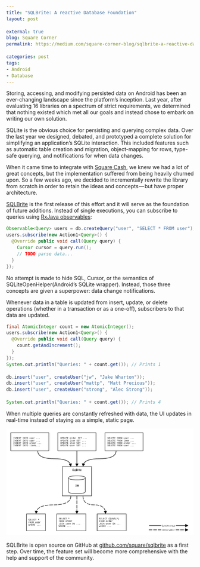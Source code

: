 ```yaml
---
title: "SQLBrite: A reactive Database Foundation"
layout: post

external: true
blog: Square Corner
permalink: https://medium.com/square-corner-blog/sqlbrite-a-reactive-database-foundation-40e3a617866d

categories: post
tags:
- Android
- Database
---
```


Storing, accessing, and modifying persisted data on Android has been an ever-changing landscape since the platform’s inception. Last year, after evaluating 16 libraries on a spectrum of strict requirements, we determined that nothing existed which met all our goals and instead chose to embark on writing our own solution.

SQLite is the obvious choice for persisting and querying complex data. Over the last year we designed, debated, and prototyped a complete solution for simplifying an application’s SQLite interaction. This included features such as automatic table creation and migration, object-mapping for rows, type-safe querying, and notifications for when data changes.

When it came time to integrate with [Square Cash](https://square.com/cash), we knew we had a lot of great concepts, but the implementation suffered from being heavily churned upon. So a few weeks ago, we decided to incrementally rewrite the library from scratch in order to retain the ideas and concepts — but have proper architecture.

[SQLBrite](https://github.com/square/sqlbrite) is the first release of this effort and it will serve as the foundation of future additions. Instead of single executions, you can subscribe to queries using [RxJava observables](https://github.com/ReactiveX/RxJava/):

```java
Observable<Query> users = db.createQuery("user", "SELECT * FROM user");
users.subscribe(new Action1<Query>() {
  @Override public void call(Query query) {
    Cursor cursor = query.run();
    // TODO parse data...
  }
});
```

No attempt is made to hide SQL, Cursor, or the semantics of SQLiteOpenHelper(Android’s SQLite wrapper). Instead, those three concepts are given a superpower: data change notifications.

Whenever data in a table is updated from insert, update, or delete operations (whether in a transaction or as a one-off), subscribers to that data are updated.

```java
final AtomicInteger count = new AtomicInteger();
users.subscribe(new Action1<Query>() {
  @Override public void call(Query query) {
    count.getAndIncrement();
  }
});
System.out.println("Queries: " + count.get()); // Prints 1

db.insert("user", createUser("jw", "Jake Wharton"));
db.insert("user", createUser("mattp", "Matt Precious"));
db.insert("user", createUser("strong", "Alec Strong"));

System.out.println("Queries: " + count.get()); // Prints 4
```

When multiple queries are constantly refreshed with data, the UI updates in real-time instead of staying as a simple, static page.

![](/static/post-image/sqlbrite.png)

SQLBrite is open source on GitHub at [github.com/square/sqlbrite](https://github.com/square/sqlbrite) as a first step. Over time, the feature set will become more comprehensive with the help and support of the community.

